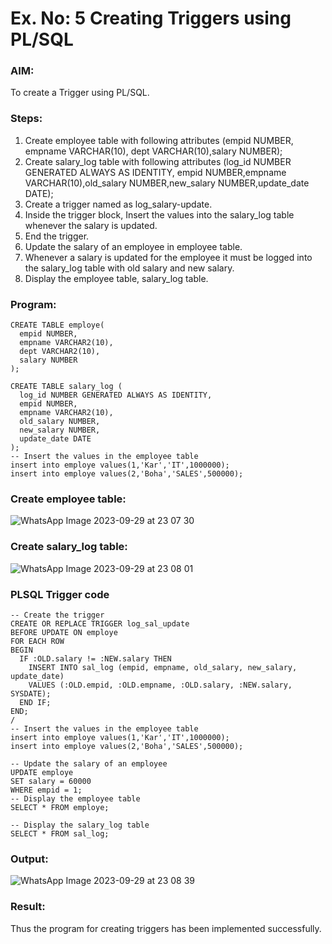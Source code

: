# Ex. No: 5 Creating Triggers using PL/SQL

### AIM: 

To create a Trigger using PL/SQL.

### Steps:
1. Create employee table with following attributes (empid NUMBER, empname VARCHAR(10), dept VARCHAR(10),salary NUMBER);
2. Create salary_log table with following attributes (log_id NUMBER GENERATED ALWAYS AS IDENTITY, empid NUMBER,empname VARCHAR(10),old_salary NUMBER,new_salary 
   NUMBER,update_date DATE);
3. Create a trigger named as log_salary-update.
4. Inside the trigger block, Insert the values into the salary_log table whenever the salary is updated.
5. End the trigger.
6. Update the salary of an employee in employee table.
7. Whenever a salary is updated for the employee it must be logged into the salary_log table with old salary and new salary.
8. Display the employee table, salary_log table.

### Program:
```
CREATE TABLE employe(
  empid NUMBER,
  empname VARCHAR2(10),
  dept VARCHAR2(10),
  salary NUMBER
);

CREATE TABLE salary_log (
  log_id NUMBER GENERATED ALWAYS AS IDENTITY,
  empid NUMBER,
  empname VARCHAR2(10),
  old_salary NUMBER,
  new_salary NUMBER,
  update_date DATE
);
-- Insert the values in the employee table
insert into employe values(1,'Kar','IT',1000000);
insert into employe values(2,'Boha','SALES',500000);

```

### Create employee table:

![WhatsApp Image 2023-09-29 at 23 07 30](https://github.com/niraunjana/Ex-No-5-Creating-Triggers-using-PL-SQL/assets/119395610/c2029256-9e22-46e5-9a3f-e114a2b55079)

### Create salary_log table:
![WhatsApp Image 2023-09-29 at 23 08 01](https://github.com/niraunjana/Ex-No-5-Creating-Triggers-using-PL-SQL/assets/119395610/4fa26982-4f79-4776-90de-7bf12d9cd88d)


### PLSQL Trigger code
```
-- Create the trigger
CREATE OR REPLACE TRIGGER log_sal_update
BEFORE UPDATE ON employe
FOR EACH ROW
BEGIN
  IF :OLD.salary != :NEW.salary THEN
    INSERT INTO sal_log (empid, empname, old_salary, new_salary, update_date)
    VALUES (:OLD.empid, :OLD.empname, :OLD.salary, :NEW.salary, SYSDATE);
  END IF;
END;
/
-- Insert the values in the employee table
insert into employe values(1,'Kar','IT',1000000);
insert into employe values(2,'Boha','SALES',500000);

-- Update the salary of an employee
UPDATE employe
SET salary = 60000
WHERE empid = 1;
-- Display the employee table
SELECT * FROM employe;

-- Display the salary_log table
SELECT * FROM sal_log;
```
### Output:

![WhatsApp Image 2023-09-29 at 23 08 39](https://github.com/niraunjana/Ex-No-5-Creating-Triggers-using-PL-SQL/assets/119395610/505a1a56-28aa-47b9-82cb-5227528c7ba9)


### Result:

Thus the program for creating triggers has been implemented successfully.
